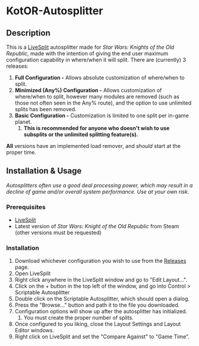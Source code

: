 # KotOR-Autosplitter

## Description
This is a [LiveSplit](https://livesplit.org/) autosplitter made for *Star Wars: Knights of the Old Republic*, made with the intention of giving the end user maximum configuration capability in where/when it will split. There are (currently) 3 releases:
1. **Full Configuration -** Allows absolute customization of where/when to split.
2. **Minimized (Any%) Configuration -** Allows customization of where/when to split, however many modules are removed (such as those not often seen in the Any% route), and the option to use unlimited splits has been removed.
3. **Basic Configuration -** Customization is limited to one split per in-game planet.
    1. **This is recommended for anyone who doesn't wish to use subsplits or the unlimited splitting feature(s).**

**All** versions have an implemented load remover, and *should* start at the proper time.

## Installation & Usage
*Autosplitters often use a good deal processing power, which may result in a decline of game and/or overall system performance. Use at your own risk.*

### Prerequisites
- [LiveSplit](https://livesplit.org/)
- Latest version of  *Star Wars: Knight of the Old Republic* from Steam (other versions must be requested)

### Installation
1. Download whichever configuration you wish to use from the [Releases](https://github.com/x-e-r-o/KotOR-Autosplitter/releases) page.
2. Open LiveSplit
3. Right click anywhere in the LiveSplit window and go to "Edit Layout...".
4. Click on the + button in the top left of the window, and go into Control > Scriptable Autosplitter
5. Double click on the Scriptable Autosplitter, which should open a dialog.
6. Press the "Browse..." button and path it to the file you downloaded.
7. Configuration options will show up after the autosplitter has initialized.
    1. You must create the proper number of splits.
8. Once configured to you liking, close the Layout Settings and Layout Editor windows.
9. Right click on LiveSplit and set the "Compare Against" to "Game Time".

